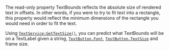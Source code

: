 The read-only property TextBounds reflects the absolute size of rendered
text in offsets. In other words, if you were to try to fit text into a
rectangle, this property would reflect the minimum dimensions of the
rectangle you would need in order to fit the text.

Using [`TextService:GetTextSize()`](https://create.roblox.com/docs/reference/engine/classes/TextService#GetTextSize), you can predict what TextBounds
will be on a TextLabel given a string, [`TextButton.Font`](https://create.roblox.com/docs/reference/engine/classes/TextButton#Font),
[`TextButton.TextSize`](https://create.roblox.com/docs/reference/engine/classes/TextButton#TextSize) and frame size.